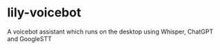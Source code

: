 # lily-voicebot
A voicebot assistant which runs on the desktop using Whisper, ChatGPT and GoogleSTT
